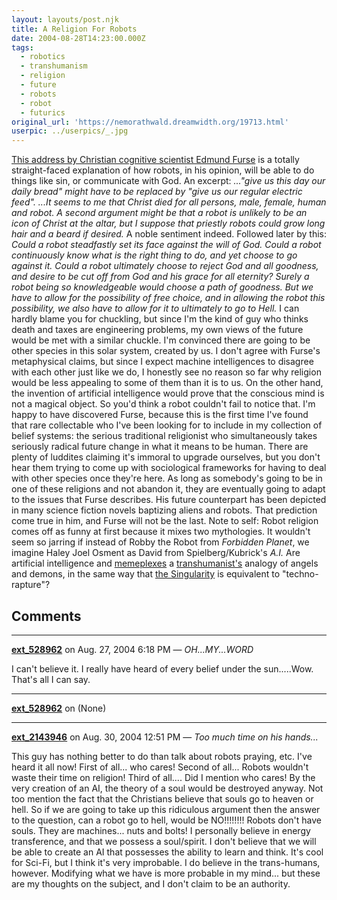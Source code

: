 ```yaml
---
layout: layouts/post.njk
title: A Religion For Robots
date: 2004-08-28T14:23:00.000Z
tags:
  - robotics
  - transhumanism
  - religion
  - future
  - robots
  - robot
  - futurics
original_url: 'https://nemorathwald.dreamwidth.org/19713.html'
userpic: ../userpics/_.jpg
---
```

[This address by Christian cognitive scientist Edmund Furse](http://www.comp.glam.ac.uk/pages/staff/efurse/Theology-of-Robots/A-Theology-of-Robots.html) is a totally straight-faced explanation of how robots, in his opinion, will be able to do things like sin, or communicate with God. An excerpt: _..."give us this day our daily bread" might have to be replaced by "give us our regular electric feed". ...It seems to me that Christ died for all persons, male, female, human and robot. A second argument might be that a robot is unlikely to be an icon of Christ at the altar, but I suppose that priestly robots could grow long hair and a beard if desired._ A noble sentiment indeed. Followed later by this: _Could a robot steadfastly set its face against the will of God. Could a robot continuously know what is the right thing to do, and yet choose to go against it. Could a robot ultimately choose to reject God and all goodness, and desire to be cut off from God and his grace for all eternity? Surely a robot being so knowledgeable would choose a path of goodness. But we have to allow for the possibility of free choice, and in allowing the robot this possibility, we also have to allow for it to ultimately to go to Hell._ I can hardly blame you for chuckling, but since I'm the kind of guy who thinks death and taxes are engineering problems, my own views of the future would be met with a similar chuckle. I'm convinced there are going to be other species in this solar system, created by us. I don't agree with Furse's metaphysical claims, but since I expect machine intelligences to disagree with each other just like we do, I honestly see no reason so far why religion would be less appealing to some of them than it is to us. On the other hand, the invention of artificial intelligence would prove that the conscious mind is not a magical object. So you'd think a robot couldn't fail to notice that. I'm happy to have discovered Furse, because this is the first time I've found that rare collectable who I've been looking for to include in my collection of belief systems: the serious traditional religionist who simultaneously takes seriously radical future change in what it means to be human. There are plenty of luddites claiming it's immoral to upgrade ourselves, but you don't hear them trying to come up with sociological frameworks for having to deal with other species once they're here. As long as somebody's going to be in one of these religions and not abandon it, they are eventually going to adapt to the issues that Furse describes. His future counterpart has been depicted in many science fiction novels baptizing aliens and robots. That prediction come true in him, and Furse will not be the last. Note to self: Robot religion comes off as funny at first because it mixes two mythologies. It wouldn't seem so jarring if instead of Robby the Robot from _Forbidden Planet_, we imagine Haley Joel Osment as David from Spielberg/Kubrick's _A.I._ Are artificial intelligence and [memeplexes](http://virus.lucifer.com/lexicon_4.html) a [transhumanist's](http://www.transhumanism.org/resources/faq.html) analogy of angels and demons, in the same way that [the Singularity](http://www.singinst.org/) is equivalent to "techno-rapture"?

## Comments

---

**[ext_528962](https://www.dreamwidth.org/users/ext_528962)** on Aug. 27, 2004 6:18 PM — *OH...MY...WORD*

I can't believe it. I really have heard of every belief under the sun.....Wow. That's all I can say.

---

**[ext_528962](https://www.dreamwidth.org/users/ext_528962)** on (None)



---

**[ext_2143946](https://www.dreamwidth.org/users/ext_2143946)** on Aug. 30, 2004 12:51 PM — *Too much time on his hands...*

This guy has nothing better to do than talk about robots praying, etc. I've heard it all now! First of all... who cares! Second of all... Robots wouldn't waste their time on religion! Third of all.... Did I mention who cares! By the very creation of an AI, the theory of a soul would be destroyed anyway. Not too mention the fact that the Christians believe that souls go to heaven or hell. So if we are going to take up this ridiculous argument then the answer to the question, can a robot go to hell, would be NO!!!!!!!! Robots don't have souls. They are machines... nuts and bolts! I personally believe in energy transference, and that we possess a soul/spirit. I don't believe that we will be able to create an AI that possesses the ability to learn and think. It's cool for Sci-Fi, but I think it's very improbable. I do believe in the trans-humans, however. Modifying what we have is more probable in my mind... but these are my thoughts on the subject, and I don't claim to be an authority.
